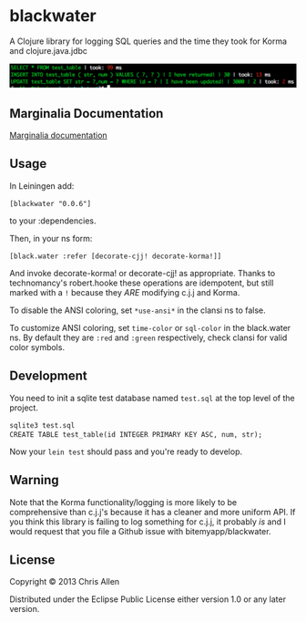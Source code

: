 # blackwater

A Clojure library for logging SQL queries and the time they took for Korma and clojure.java.jdbc

![alt text](screenie.png "example image of blackwater output")

## Marginalia Documentation

[Marginalia documentation](https://rawgithub.com/bitemyapp/blackwater/master/docs/uberdoc.html)

## Usage

In Leiningen add:

    [blackwater "0.0.6"]

to your :dependencies.

Then, in your ns form:

    [black.water :refer [decorate-cjj! decorate-korma!]]

And invoke decorate-korma! or decorate-cjj! as appropriate. Thanks to technomancy's robert.hooke these operations are idempotent, but still marked with a `!` because they *ARE* modifying c.j.j and Korma.

To disable the ANSI coloring, set `*use-ansi*` in the clansi ns to false.

To customize ANSI coloring, set `time-color` or `sql-color` in the black.water ns. By default they are `:red` and `:green` respectively, check clansi for valid color symbols.

## Development

You need to init a sqlite test database named `test.sql` at the top level of the project.

    sqlite3 test.sql
    CREATE TABLE test_table(id INTEGER PRIMARY KEY ASC, num, str);

Now your `lein test` should pass and you're ready to develop.

## Warning

Note that the Korma functionality/logging is more likely to be comprehensive than c.j.j's because it has a cleaner and more uniform API. If you think this library is failing to log something for c.j.j, it probably *is* and I would request that you file a Github issue with bitemyapp/blackwater.

## License

Copyright © 2013 Chris Allen

Distributed under the Eclipse Public License either version 1.0 or any later version.
